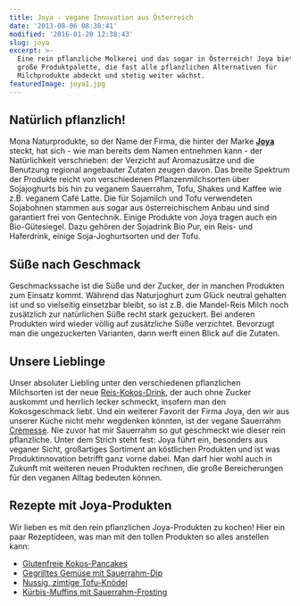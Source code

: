 ```yaml
---
title: Joya - vegane Innovation aus Österreich
date: '2013-08-06 08:30:41'
modified: '2016-01-20 12:38:43'
slug: joya
excerpt: >-
  Eine rein pflanzliche Molkerei und das sogar in Österreich! Joya bietet eine
  große Produktpalette, die fast alle pflanzlichen Alternativen für
  Milchprodukte abdeckt und stetig weiter wächst.
featuredImage: joya1.jpg
---
```


## Natürlich pflanzlich!

Mona Naturprodukte, so der Name der Firma, die hinter der Marke **[Joya](http://www.joya.info/home/)** steckt, hat sich - wie man bereits dem Namen entnehmen kann - der Natürlichkeit verschrieben: der Verzicht auf Aromazusätze und die Benutzung regional angebauter Zutaten zeugen davon. Das breite Spektrum der Produkte reicht von verschiedenen Pflanzenmilchsorten über Sojajoghurts bis hin zu veganem Sauerrahm, Tofu, Shakes und Kaffee wie z.B. veganem Café Latte. Die für Sojamilch und Tofu verwendeten Sojabohnen stammen aus sogar aus österreichischem Anbau und sind garantiert frei von Gentechnik. Einige Produkte von Joya tragen auch ein Bio-Gütesiegel. Dazu gehören der Sojadrink Bio Pur, ein Reis- und Haferdrink, einige Soja-Joghurtsorten und der Tofu.

## Süße nach Geschmack

Geschmackssache ist die Süße und der Zucker, der in manchen Produkten zum Einsatz kommt. Während das Naturjoghurt zum Glück neutral gehalten ist und so vielseitig einsetzbar bleibt, so ist z.B. die Mandel-Reis Milch noch zusätzlich zur natürlichen Süße recht stark gezuckert. Bei anderen Produkten wird wieder völlig auf zusätzliche Süße verzichtet. Bevorzugt man die ungezuckerten Varianten, dann werft einen Blick auf die Zutaten.

## Unsere Lieblinge

Unser absoluter Liebling unter den verschiedenen pflanzlichen Milchsorten ist der neue [Reis-Kokos-Drink](http://www.joya.info/produkte/?tx_hcmjoyaproducts_pi1%5BshowUid%5D=260&tx_hcmjoyaproducts_pi1%5BcatUid%5D=6&cHash=75b11ed3a102b6d290c899e6992eab32), der auch ohne Zucker auskommt und herrlich lecker schmeckt, insofern man den Kokosgeschmack liebt. Und ein weiterer Favorit der Firma Joya, den wir aus unserer Küche nicht mehr wegdenken könnten, ist der vegane Sauerrahm [Crèmesse](http://www.joya.info/produkte/?tx_hcmjoyaproducts_pi1%5BshowUid%5D=54&tx_hcmjoyaproducts_pi1%5BcatUid%5D=5&cHash=45d39539b19b73bfe23aac02e81eb979). Nie zuvor hat mir Sauerrahm so gut geschmeckt wie dieser rein pflanzliche. Unter dem Strich steht fest: Joya führt ein, besonders aus veganer Sicht, großartiges Sortiment an köstlichen Produkten und ist was Produktinnovation betrifft ganz vorne dabei. Man darf hier wohl auch in Zukunft mit weiteren neuen Produkten rechnen, die große Bereicherungen für den veganen Alltag bedeuten können.

## Rezepte mit Joya-Produkten

Wir lieben es mit den rein pflanzlichen Joya-Produkten zu kochen! Hier ein paar Rezeptideen, was man mit den tollen Produkten so alles anstellen kann:

*   [Glutenfreie Kokos-Pancakes](https://www.veganblatt.com/glutenfreie-pancakes)
*   [Gegrilltes Gemüse mit Sauerrahm-Dip](https://www.veganblatt.com/gegrilltes-gemuese)
*   [Nussig, zimtige Tofu-Knödel](https://www.veganblatt.com/tofu-knoedel-sauerrahm-spiegel)
*   [Kürbis-Muffins mit Sauerrahm-Frosting](https://www.veganblatt.com/kuerbis-muffins)

[<!-- Image removed (no copyright): joya-rezepte.jpg -->](https://www.veganblatt.com/i/joya-rezepte.jpg)
